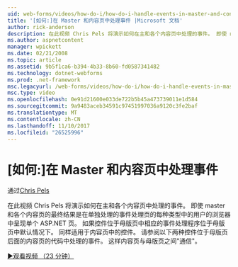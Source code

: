 ```yaml
---
uid: web-forms/videos/how-do-i/how-do-i-handle-events-in-master-and-content-pages
title: '[如何:]在 Master 和内容页中处理事件 |Microsoft 文档'
author: rick-anderson
description: 在此视频 Chris Pels 将演示如何在主和各个内容页中处理的事件。 即使 master 和各个碳精笔的最终结果...
ms.author: aspnetcontent
manager: wpickett
ms.date: 02/21/2008
ms.topic: article
ms.assetid: 9b5f1ca6-b394-4b33-8b60-fd0587341482
ms.technology: dotnet-webforms
ms.prod: .net-framework
msc.legacyurl: /web-forms/videos/how-do-i/how-do-i-handle-events-in-master-and-content-pages
msc.type: video
ms.openlocfilehash: 0e91d21600e033de722b5b45a473739011e1d584
ms.sourcegitcommit: 9a9483aceb34591c97451997036a9120c3fe2baf
ms.translationtype: MT
ms.contentlocale: zh-CN
ms.lasthandoff: 11/10/2017
ms.locfileid: "26525996"
---
```

<a name="how-do-i-handle-events-in-master-and-content-pages"></a>[如何:]在 Master 和内容页中处理事件
====================
通过[Chris Pels](https://twitter.com/chrispels)

在此视频 Chris Pels 将演示如何在主和各个内容页中处理的事件。 即使 master 和各个内容页的最终结果是在单独处理的事件处理页的每种类型中的用户的浏览器中呈现单个 ASP.NET 页。 如果控件位于母版页中相应的事件处理程序位于母版页中默认情况下。 同样适用于内容页中的控件。 请参阅以下两种控件位于母版页后面的内容页的代码中处理的事件。 这样内容页与母版页之间"通信"。

[&#9654;观看视频 （23 分钟）](https://channel9.msdn.com/Blogs/ASP-NET-Site-Videos/how-do-i-handle-events-in-master-and-content-pages)
